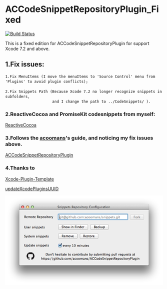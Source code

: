 # ACCodeSnippetRepositoryPlugin_Fixed

[![Build Status](https://api.travis-ci.org/acoomans/ACCodeSnippetRepositoryPlugin.png)](https://api.travis-ci.org/acoomans/ACCodeSnippetRepositoryPlugin.png)

  This is a fixed edition for ACCodeSnippetRepositoryPlugin for support Xcode 7.2 and above.


## 1.Fix issues:

    1.Fix MenuItems (I move the menuItems to 'Source Control' menu from 'Plugins' to avoid plugin conflicts); 
  
    2.Fix Snippets Path (Because Xcode 7.2 no longer recognize snippets in subfolders,
                         and I change the path to ../CodeSnippets/ ).

### 2.ReactiveCocoa and PromiseKit codesnippets from myself:

  [ReactiveCocoa][ADCodeSnippet]
    
### 3.Follows the [acoomans][acoomans]'s guide, and noticing my fix issues above.
    
  [ACCodeSnippetRepositoryPlugin][ACCodeSnippetRepositoryPlugin]
  

### 4.Thanks to
  
  [Xcode-Plugin-Template][Xcode-Plugin-Template]
  
  [updateXcodePluginsUUID][updateXcodePluginsUUID]
  
  
  ![screenshots](Screenshots/screenshot02.png)
  
  
[acoomans]: https://github.com/acoomans/  "Title"
[ACCodeSnippetRepositoryPlugin]: https://github.com/acoomans/ACCodeSnippetRepositoryPlugin/  "Title"
[Xcode-Plugin-Template]: https://github.com/kattrali/Xcode-Plugin-Template/  "Title"
[updateXcodePluginsUUID]: https://github.com/homtang/updateXcodePluginsUUID/  "Title"
[ADCodeSnippet]: https://github.com/ForrestAlfred/ADCodeSnippet/  "Title"
 
  

